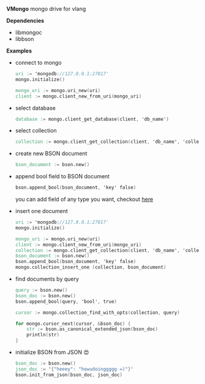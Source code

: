 **VMongo**
mongo drive for vlang

**Dependencies**

- libmongoc
- libbson


**Examples**

- connect to mongo
    ```v
    uri := 'mongodb://127.0.0.1:27017'
    mongo.initialize()

    mongo_uri := mongo.uri_new(uri)
    client := mongo.client_new_from_uri(mongo_uri)
    ```
- select database
  ```v
  database := mongo.client_get_database(client, 'db_name')
  ```

- select collection
  ```v
  collection := mongo.client_get_collection(client, 'db_name', 'collection_name')
  ```

- create new BSON document
  ```v
  bson_document := bson.new()
  ```

- append bool field to BSON document
  ```v
  bson.append_bool(bson_document, 'key' false)
  ```
  you can add field of any type you want, checkout [here](bson/funcs_append.v)

- insert one document
    ```v
    uri := 'mongodb://127.0.0.1:27017'
    mongo.initialize()

    mongo_uri := mongo.uri_new(uri)
    client := mongo.client_new_from_uri(mongo_uri)
    collection := mongo.client_get_collection(client, 'db_name', 'collection_name')
    bson_document := bson.new()
    bson.append_bool(bson_document, 'key' false)
    mongo.collection_insert_one (collection, bson_document)
    ```

- find documents by query
    ```v
    query := bson.new()
    bson_doc := bson.new()
    bson.append_bool(query, 'bool', true)

    cursor := mongo.collection_find_with_opts(collection, query)

    for mongo.cursor_next(cursor, &bson_doc) {
        str := bson.as_canonical_extended_json(bson_doc)
        println(str)
    }
    ```
- initialize BSON from JSON :heart_eyes:
  ```v
  bson_doc := bson.new()
  json_doc := '{"heeey": "howudoinggggg =)"}'
  bson.init_from_json(bson_doc, json_doc)
  ```
